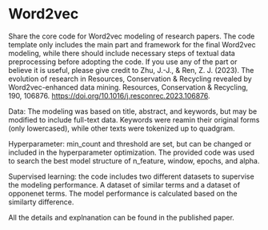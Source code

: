 # Word2vec
Share the core code for Word2vec modeling of research papers. The code template only includes the main part and framework for the final Word2vec modeling, while there should include necessary steps of textual data preprocessing before adopting the code. If you use any of the part or believe it is useful, please give credit to
Zhu, J.-J., & Ren, Z. J. (2023). The evolution of research in Resources, Conservation & Recycling revealed by Word2vec-enhanced data mining. Resources, Conservation & Recycling, 190, 106876. https://doi.org/10.1016/j.resconrec.2023.106876.

Data: The modeling was based on title, abstract, and keywords, but may be modified to include full-text data. Keywords were reamin their original forms (only lowercased), while other texts were tokenized up to quadgram. 

Hyperparameter: min_count and threshold are set, but can be changed or included in the hyperparameter optimization. The provided code was used to search the best model structure of n_feature, window, epochs, and alpha. 

Supervised learning: the code includes two different datasets to supervise the modeling performance. A dataset of similar terms and a dataset of opponenet terms. The model performance is calculated based on the similarty difference.

All the details and explnanation can be found in the published paper.
